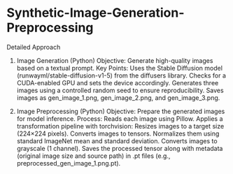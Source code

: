 # Synthetic-Image-Generation-Preprocessing

Detailed Approach
1. Image Generation (Python)
Objective:
Generate high-quality images based on a textual prompt.
Key Points:
Uses the Stable Diffusion model (runwayml/stable-diffusion-v1-5) from the diffusers library.
Checks for a CUDA-enabled GPU and sets the device accordingly.
Generates three images using a controlled random seed to ensure reproducibility.
Saves images as gen_image_1.png, gen_image_2.png, and gen_image_3.png.


2. Image Preprocessing (Python)
Objective:
Prepare the generated images for model inference.
Process:
Reads each image using Pillow.
Applies a transformation pipeline with torchvision:
Resizes images to a target size (224×224 pixels).
Converts images to tensors.
Normalizes them using standard ImageNet mean and standard deviation.
Converts images to grayscale (1 channel).
Saves the processed tensor along with metadata (original image size and source path) in .pt files (e.g., preprocessed_gen_image_1.png.pt).
